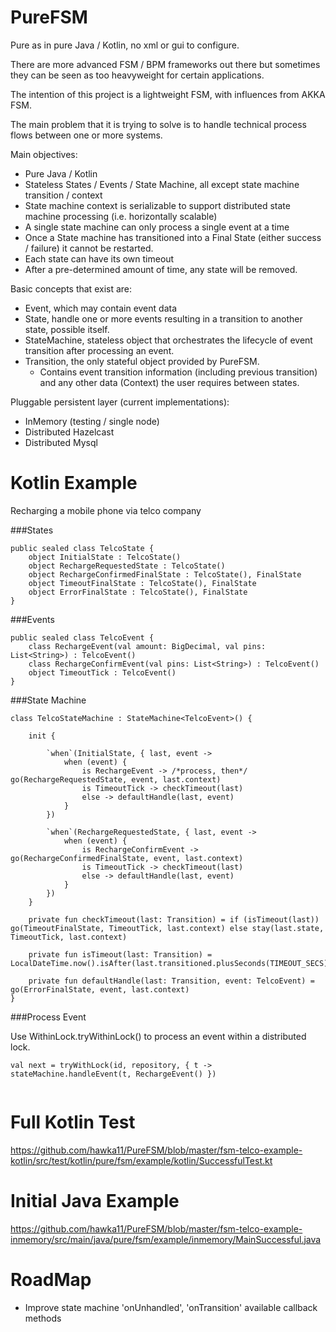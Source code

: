 PureFSM
=========

Pure as in pure Java / Kotlin, no xml or gui to configure.

There are more advanced FSM / BPM frameworks out there but sometimes they can be seen as too heavyweight for certain applications.

The intention of this project is a lightweight FSM, with influences from AKKA FSM.

The main problem that it is trying to solve is to handle technical process flows between one or more systems.

Main objectives:

 - Pure Java / Kotlin
 - Stateless States / Events / State Machine, all except state machine transition / context
 - State machine context is serializable to support distributed state machine processing (i.e. horizontally scalable)
 - A single state machine can only process a single event at a time
 - Once a State machine has transitioned into a Final State (either success / failure) it cannot be restarted.
 - Each state can have its own timeout
 - After a pre-determined amount of time, any state will be removed. 
 
Basic concepts that exist are:

 - Event, which may contain event data
 - State, handle one or more events resulting in a transition to another state, possible itself.
 - StateMachine, stateless object that orchestrates the lifecycle of event transition after processing an event.
 - Transition, the only stateful object provided by PureFSM. 
    - Contains event transition information (including previous transition) and any other data (Context) the user requires between states.

Pluggable persistent layer (current implementations):  
 
 - InMemory (testing / single node)
 - Distributed Hazelcast
 - Distributed Mysql

Kotlin Example
========

Recharging a mobile phone via telco company

###States

```
public sealed class TelcoState {
    object InitialState : TelcoState()
    object RechargeRequestedState : TelcoState()
    object RechargeConfirmedFinalState : TelcoState(), FinalState
    object TimeoutFinalState : TelcoState(), FinalState
    object ErrorFinalState : TelcoState(), FinalState
}
```

###Events

```
public sealed class TelcoEvent {
    class RechargeEvent(val amount: BigDecimal, val pins: List<String>) : TelcoEvent()
    class RechargeConfirmEvent(val pins: List<String>) : TelcoEvent()
    object TimeoutTick : TelcoEvent()
}
```

###State Machine
```
class TelcoStateMachine : StateMachine<TelcoEvent>() {

    init {

        `when`(InitialState, { last, event ->
            when (event) {
                is RechargeEvent -> /*process, then*/ go(RechargeRequestedState, event, last.context)
                is TimeoutTick -> checkTimeout(last)
                else -> defaultHandle(last, event)
            }
        })

        `when`(RechargeRequestedState, { last, event ->
            when (event) {
                is RechargeConfirmEvent -> go(RechargeConfirmedFinalState, event, last.context)
                is TimeoutTick -> checkTimeout(last)
                else -> defaultHandle(last, event)
            }
        })
    }

    private fun checkTimeout(last: Transition) = if (isTimeout(last)) go(TimeoutFinalState, TimeoutTick, last.context) else stay(last.state, TimeoutTick, last.context)

    private fun isTimeout(last: Transition) = LocalDateTime.now().isAfter(last.transitioned.plusSeconds(TIMEOUT_SECS))

    private fun defaultHandle(last: Transition, event: TelcoEvent) = go(ErrorFinalState, event, last.context)
}
```

###Process Event

Use WithinLock.tryWithinLock() to process an event within a distributed lock.

```
val next = tryWithLock(id, repository, { t -> stateMachine.handleEvent(t, RechargeEvent() })
        
```

Full Kotlin Test
========
https://github.com/hawka11/PureFSM/blob/master/fsm-telco-example-kotlin/src/test/kotlin/pure/fsm/example/kotlin/SuccessfulTest.kt

Initial Java Example
=======
https://github.com/hawka11/PureFSM/blob/master/fsm-telco-example-inmemory/src/main/java/pure/fsm/example/inmemory/MainSuccessful.java

RoadMap
======
 - Improve state machine 'onUnhandled', 'onTransition' available callback methods
